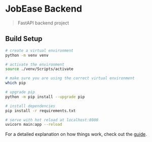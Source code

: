 # JobEase Backend

> FastAPI backend project

## Build Setup

``` bash
# create a virtual environment
python -m venv venv

# activate the environment
source ./venv/Scripts/activate

# make sure you are using the correct virtual environment
which pip

# upgrade pip
python -m pip install --upgrade pip

# install dependencies
pip install -r requirements.txt

# serve with hot reload at localhost:8000
uvicorn main:app --reload
```

For a detailed explanation on how things work, check out the [guide](https://fastapi.tiangolo.com/).
